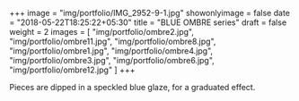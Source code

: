 +++
image = "img/portfolio/IMG_2952-9-1.jpg"
showonlyimage = false
date = "2018-05-22T18:25:22+05:30"
title = "BLUE OMBRE series"
draft = false
weight = 2
images = [ "img/portfolio/ombre2.jpg", "img/portfolio/ombre11.jpg", "img/portfolio/ombre8.jpg", "img/portfolio/ombre1.jpg", "img/portfolio/ombre4.jpg", "img/portfolio/ombre3.jpg", "img/portfolio/ombre6.jpg", "img/portfolio/ombre12.jpg" ]
+++
<!--more-->

Pieces are dipped in a speckled blue glaze, for a graduated effect.